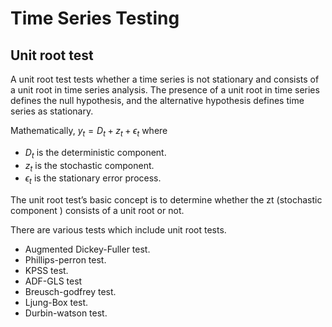 # Time Series Testing

## Unit root test

A unit root test tests whether a time series is not stationary and consists of a unit root in time series analysis. The presence of a unit root in time series defines the null hypothesis, and the alternative hypothesis defines time series as stationary.

Mathematically, $y_t = D_t + z_t + \epsilon_t$ where
- $D_t$ is the deterministic component.
- $z_t$ is the stochastic component.
- $\epsilon_t$ is the stationary error process.

The unit root test’s basic concept is to determine whether the zt (stochastic component ) consists of a unit root or not.

There are various tests which include unit root tests.

- Augmented Dickey-Fuller test.
- Phillips-perron test.
- KPSS test.
- ADF-GLS test
- Breusch-godfrey test.
- Ljung-Box test.
- Durbin-watson test.